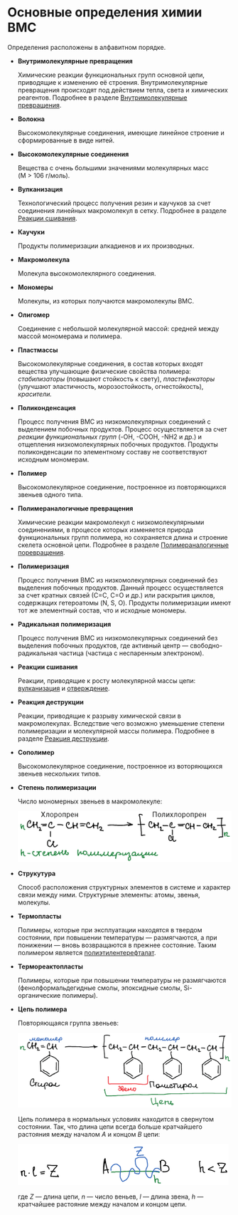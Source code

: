 # Основные определения химии ВМС

Определения расположены в алфавитном порядке.

-   **Внутримолекулярные превращения**

    Химические реакции функциональных групп основной цепи, приводящие к изменению её строения. Внутримолекулярные превращения происходят под действием тепла, света и химических реагентов. Подробнее в разделе [Внутримолекулярные превращения](vnutrimolekulyarnye-prevrashcheniya.md).

-   **Волокна**

    Высокомолекулярные соединения, имеющие линейное строение и сформированные в виде нитей.

-   **Высокомолекулярные соединения**

    Вещества с очень большими значениями молекулярных масс (M \> 106 г/моль).

-   **Вулканизация**

    Технологический процесс получения резин и каучуков за счет соединения линейных макромолекул в сетку. Подробнее в разделе [Реакции сшивания](reakcii-sshivaniya.md#).

-   **Каучуки**

    Продукты полимеризации алкадиенов и их производных.

-   **Макромолекула**

    Молекула высокомолеклярного соединения.

-   **Мономеры**

    Молекулы, из которых получаются макромолекулы ВМС.

-   **Олигомер**

    Соединение с небольшой молекулярной массой: средней между массой мономерама и полимера.

-   **Пластмассы**

    Высокомолекулярные соединения, в состав которых входят вещества улучшающие физические свойства полимера: *стабилизаторы* (повышают стойкость к свету), *пластификаторы* (улучшают эластичность, морозостойкость, огнестойкость), *красители.*

-   **Поликонденсация**

    Процесс получения ВМС из низкомолекулярных соединений с выделением побочных продуктов. Процесс осуществляется за счет *реакции функциональных групп* (-OH, -COOH, -NH2 и др.) и отщепления низкомолекулярных побочных продуктов. Продукты поликонденсации по элементному составу не соответствуют исходным мономерам.

-   **Полимер**

    Высокомолекулярное соединение, построенное из повторяющихся звеньев одного типа.

-   **Полимераналогичные превращения**

    Химические реакции макромолекул с низкомолекулярными соединениями, в процессе которых изменяется природа функциональных групп полимера, но сохраняется длина и строение скелета основной цепи. Подробнее в разделе [Полимераналогичные поревращения](polimeranalogichnye-prevrashcheniya.md).

-   **Полимеризация**

    Процесс получения ВМС из низкомолекулярных соединений без выделения побочных продуктов. Данный процесс осуществляется за счет кратных связей (С=С, С=О и др.) или раскрытия циклов, содержащих гетероатомы (N, S, O). Продукты полимеризации имеют тот же элементный состав, что и исходные мономеры.

-   **Радикальная полимеризация**

    Процесс получения ВМС из низкомолекулярных соединений без выделения побочных продуктов, где активный центр — свободно-радикальная частица (частица с неспаренным электроном).

-   **Реакции сшивания**

    Реакции, приводящие к росту молекулярной массы цепи: [вулканизация](reakcii-sshivaniya.md#) и [отверждение](reakcii-sshivaniya.md#).

-   **Реакция деструкции**

    Реакции, приводящие к разрыву химической связи в макромолекулах. Вследствие чего возможно уменьшение степени полимеризации и молекулярной массы полимера. Подробнее в разделе [Реакция деструкции](reakcii-destrukcii.md).

-   **Сополимер**

    Высокомолекулярное соединение, построенное из воторяющихся звеньев нескольких типов.

-   **Степень полимеризации**

    Число мономерных звеньев в макромолекуле:

    ![Степень полимеризации](../images/vms/osnovnye-opredeleniya/stepen-polimerizacii.png)

-   **Струкутура**

    Способ расположения структурных элементов в системе и характер связи между ними. Структурные элементы: атомы, звенья, молекулы.

-   **Термопласты**

    Полимеры, которые при эксплуатации находятся в твердом состоянии, при повышении температуры — размягчаются, а при понижении — вновь возвращаются в прежнее состояние. Таким полимером является [полиэтилентерефталат](vazhnejshie-polimery.md#petf).

-   **Термореактопласты**

    Полимеры, которые при повышении температуры не размягчаются (фенолформальдегидные смолы, эпоксидные смолы, Si-органические полимеры).

-   **Цепь полимера**

    Повторяющаяся группа звеньев:

    ![Цепб полимера](../images/vms/osnovnye-opredeleniya/polimerizaciya.png)

    Цепь полимера в нормальных условиях находится в свернутом состоянии. Так, что длина цепи всегда больше кратчайшего растояния между началом *А* и концом *B* цепи:

    ![](../images/vms/osnovnye-opredeleniya/dlina-cepochki.png)

    где *Z* — длина цепи, *n* — число веньев, *l* — длина звена, *h* — кратчайшее растояние между началом и концом цепи.


